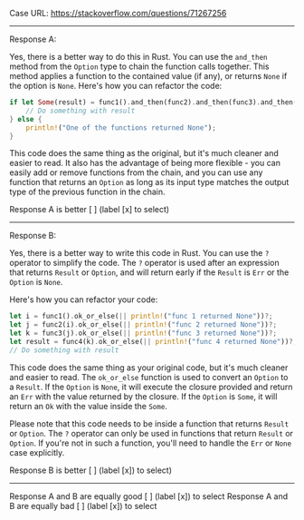 Case URL: https://stackoverflow.com/questions/71267256

------
Response A:



Yes, there is a better way to do this in Rust. You can use the `and_then` method from the `Option` type to chain the function calls together. This method applies a function to the contained value (if any), or returns `None` if the option is `None`. Here's how you can refactor the code:

```rust
if let Some(result) = func1().and_then(func2).and_then(func3).and_then(func4) {
    // Do something with result
} else {
    println!("One of the functions returned None");
}
```

This code does the same thing as the original, but it's much cleaner and easier to read. It also has the advantage of being more flexible - you can easily add or remove functions from the chain, and you can use any function that returns an `Option` as long as its input type matches the output type of the previous function in the chain.

Response A is better [ ] (label [x] to select)

-------
Response B:

Yes, there is a better way to write this code in Rust. You can use the `?` operator to simplify the code. The `?` operator is used after an expression that returns `Result` or `Option`, and will return early if the `Result` is `Err` or the `Option` is `None`.

Here's how you can refactor your code:

```rust
let i = func1().ok_or_else(|| println!("func 1 returned None"))?;
let j = func2(i).ok_or_else(|| println!("func 2 returned None"))?;
let k = func3(j).ok_or_else(|| println!("func 3 returned None"))?;
let result = func4(k).ok_or_else(|| println!("func 4 returned None"))?;
// Do something with result
```

This code does the same thing as your original code, but it's much cleaner and easier to read. The `ok_or_else` function is used to convert an `Option` to a `Result`. If the `Option` is `None`, it will execute the closure provided and return an `Err` with the value returned by the closure. If the `Option` is `Some`, it will return an `Ok` with the value inside the `Some`.

Please note that this code needs to be inside a function that returns `Result` or `Option`. The `?` operator can only be used in functions that return `Result` or `Option`. If you're not in such a function, you'll need to handle the `Err` or `None` case explicitly.

Response B is better [ ] (label [x]) to select)

-------

Response A and B are equally good [ ] (label [x]) to select
Response A and B are equally bad [ ] (label [x]) to select

